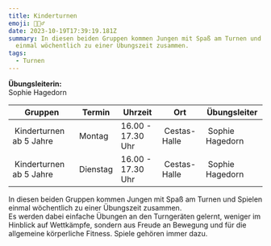 ```yaml
---
title: Kinderturnen
emoji: 🤸🏽‍♂️
date: 2023-10-19T17:39:19.181Z
summary: In diesen beiden Gruppen kommen Jungen mit Spaß am Turnen und Spielen
  einmal wöchentlich zu einer Übungszeit zusammen.
tags:
  - Turnen
---
```

**Ü﻿bungsleiterin:**\
S﻿ophie Hagedorn





| **Gruppen**               | **Termin** | **Uhrzeit**       | **Ort**       | **Übungsleiter** |
| ------------------------- | ---------- | ----------------- | ------------- | ---------------- |
|  Kinderturnen  ab 5 Jahre | ﻿Montag    | 16.00 - 17.30 Uhr |  Cestas-Halle |  Sophie Hagedorn |
|  Kinderturnen  ab 5 Jahre | Dienstag   | 16.00 - 17.30 Uhr |  Cestas-Halle |  Sophie Hagedorn |







In diesen beiden Gruppen kommen Jungen mit Spaß am Turnen und Spielen einmal wöchentlich zu einer Übungszeit zusammen.\
Es werden dabei einfache Übungen an den Turngeräten gelernt, weniger im Hinblick auf Wettkämpfe, sondern aus Freude an Bewegung und für die allgemeine körperliche Fitness. Spiele gehören immer dazu.
